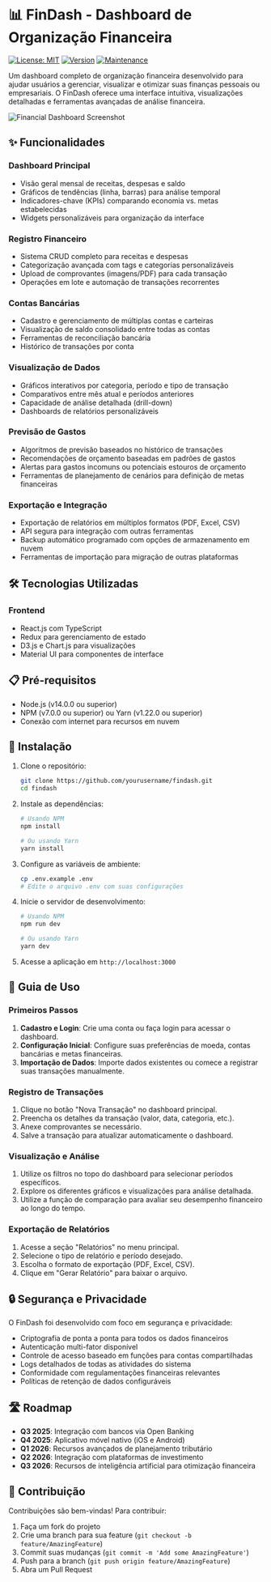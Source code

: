 # 📊 FinDash - Dashboard de Organização Financeira

[![License: MIT](https://img.shields.io/badge/License-MIT-yellow.svg)](https://opensource.org/licenses/MIT)
[![Version](https://img.shields.io/badge/version-1.0.0-blue.svg)](https://semver.org)
[![Maintenance](https://img.shields.io/badge/Maintained%3F-yes-green.svg)](https://github.com/yourusername/findash/graphs/commit-activity)

Um dashboard completo de organização financeira desenvolvido para ajudar usuários a gerenciar, visualizar e otimizar suas finanças pessoais ou empresariais. O FinDash oferece uma interface intuitiva, visualizações detalhadas e ferramentas avançadas de análise financeira.

![Financial Dashboard Screenshot](https://github.com/user-attachments/assets/ebf514c3-5021-4c8b-807c-4d37a5c1e44f)

## ✨ Funcionalidades

### Dashboard Principal
- Visão geral mensal de receitas, despesas e saldo
- Gráficos de tendências (linha, barras) para análise temporal
- Indicadores-chave (KPIs) comparando economia vs. metas estabelecidas
- Widgets personalizáveis para organização da interface

### Registro Financeiro
- Sistema CRUD completo para receitas e despesas
- Categorização avançada com tags e categorias personalizáveis
- Upload de comprovantes (imagens/PDF) para cada transação
- Operações em lote e automação de transações recorrentes

### Contas Bancárias
- Cadastro e gerenciamento de múltiplas contas e carteiras
- Visualização de saldo consolidado entre todas as contas
- Ferramentas de reconciliação bancária
- Histórico de transações por conta

### Visualização de Dados
- Gráficos interativos por categoria, período e tipo de transação
- Comparativos entre mês atual e períodos anteriores
- Capacidade de análise detalhada (drill-down)
- Dashboards de relatórios personalizáveis

### Previsão de Gastos
- Algoritmos de previsão baseados no histórico de transações
- Recomendações de orçamento baseadas em padrões de gastos
- Alertas para gastos incomuns ou potenciais estouros de orçamento
- Ferramentas de planejamento de cenários para definição de metas financeiras

### Exportação e Integração
- Exportação de relatórios em múltiplos formatos (PDF, Excel, CSV)
- API segura para integração com outras ferramentas
- Backup automático programado com opções de armazenamento em nuvem
- Ferramentas de importação para migração de outras plataformas

## 🛠️ Tecnologias Utilizadas

### Frontend
- React.js com TypeScript
- Redux para gerenciamento de estado
- D3.js e Chart.js para visualizações
- Material UI para componentes de interface

## 📋 Pré-requisitos

- Node.js (v14.0.0 ou superior)
- NPM (v7.0.0 ou superior) ou Yarn (v1.22.0 ou superior)
- Conexão com internet para recursos em nuvem

## 🚀 Instalação

1. Clone o repositório:
   ```bash
   git clone https://github.com/yourusername/findash.git
   cd findash
   ```

2. Instale as dependências:
   ```bash
   # Usando NPM
   npm install
   
   # Ou usando Yarn
   yarn install
   ```

3. Configure as variáveis de ambiente:
   ```bash
   cp .env.example .env
   # Edite o arquivo .env com suas configurações
   ```

4. Inicie o servidor de desenvolvimento:
   ```bash
   # Usando NPM
   npm run dev
   
   # Ou usando Yarn
   yarn dev
   ```

5. Acesse a aplicação em `http://localhost:3000`

## 📖 Guia de Uso

### Primeiros Passos

1. **Cadastro e Login**: Crie uma conta ou faça login para acessar o dashboard.
2. **Configuração Inicial**: Configure suas preferências de moeda, contas bancárias e metas financeiras.
3. **Importação de Dados**: Importe dados existentes ou comece a registrar suas transações manualmente.

### Registro de Transações

1. Clique no botão "Nova Transação" no dashboard principal.
2. Preencha os detalhes da transação (valor, data, categoria, etc.).
3. Anexe comprovantes se necessário.
4. Salve a transação para atualizar automaticamente o dashboard.

### Visualização e Análise

1. Utilize os filtros no topo do dashboard para selecionar períodos específicos.
2. Explore os diferentes gráficos e visualizações para análise detalhada.
3. Utilize a função de comparação para avaliar seu desempenho financeiro ao longo do tempo.

### Exportação de Relatórios

1. Acesse a seção "Relatórios" no menu principal.
2. Selecione o tipo de relatório e período desejado.
3. Escolha o formato de exportação (PDF, Excel, CSV).
4. Clique em "Gerar Relatório" para baixar o arquivo.

## 🔒 Segurança e Privacidade

O FinDash foi desenvolvido com foco em segurança e privacidade:

- Criptografia de ponta a ponta para todos os dados financeiros
- Autenticação multi-fator disponível
- Controle de acesso baseado em funções para contas compartilhadas
- Logs detalhados de todas as atividades do sistema
- Conformidade com regulamentações financeiras relevantes
- Políticas de retenção de dados configuráveis

## 🛣️ Roadmap

- **Q3 2025**: Integração com bancos via Open Banking
- **Q4 2025**: Aplicativo móvel nativo (iOS e Android)
- **Q1 2026**: Recursos avançados de planejamento tributário
- **Q2 2026**: Integração com plataformas de investimento
- **Q3 2026**: Recursos de inteligência artificial para otimização financeira

## 🤝 Contribuição

Contribuições são bem-vindas! Para contribuir:

1. Faça um fork do projeto
2. Crie uma branch para sua feature (`git checkout -b feature/AmazingFeature`)
3. Commit suas mudanças (`git commit -m 'Add some AmazingFeature'`)
4. Push para a branch (`git push origin feature/AmazingFeature`)
5. Abra um Pull Request

